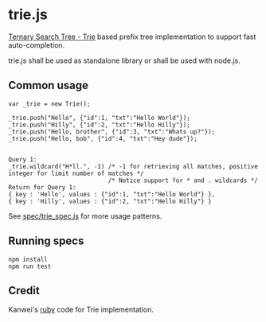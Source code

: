 # trie.js
    
  [Ternary Search Tree - Trie](http://en.wikipedia.org/wiki/Trie) based prefix tree implementation to support fast auto-completion.

  trie.js shall be used as standalone library or shall be used with node.js.

## Common usage

    var _trie = new Trie();
    
    _trie.push("Hello", {"id":1, "txt":"Hello World"});
    _trie.push("Hilly", {"id":2, "txt":"Hello Hilly"});
    _trie.push("Hello, brother", {"id":3, "txt":"Whats up?"});
    _trie.push("Hello, bob", {"id":4, "txt":"Hey dude"});

 
    Query 1:
    _trie.wildcard("H*ll.", -1) /* -1 for retrieving all matches, positive integer for limit number of matches */
                                /* Notice support for * and . wildcards */
    Return for Query 1:
    { key : 'Hello', values : {"id":1, "txt":"Hello World"} },
    { key : 'Hilly', values : {"id":2, "txt":"Hello Hilly"} }
        

See [spec/trie_spec.js](https://github.com/selvan/trie.js/blob/master/spec/trie_spec.js) for more usage patterns.               

## Running specs
    npm install
    npm run test

## Credit
   Kanwei's [ruby](http://github.com/kanwei/algorithms/blob/master/lib/containers/trie.rb) code for Trie implementation.

    
